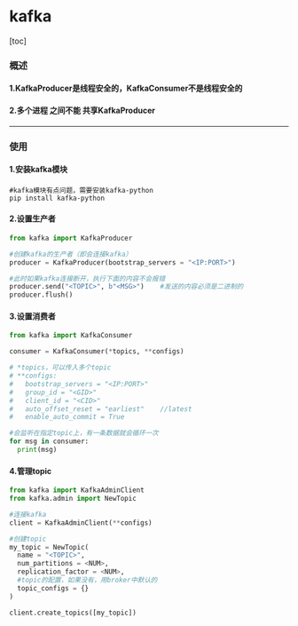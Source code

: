 # kafka
[toc]

### 概述

#### 1.KafkaProducer是线程安全的，KafkaConsumer不是线程安全的

#### 2.多个进程 之间不能 共享KafkaProducer

***

### 使用
#### 1.安装kafka模块
```shell
#kafka模块有点问题，需要安装kafka-python
pip install kafka-python
```

#### 2.设置生产者
```python
from kafka import KafkaProducer

#创建kafka的生产者（即会连接kafka）
producer = KafkaProducer(bootstrap_servers = "<IP:PORT>")

#此时如果kafka连接断开，执行下面的内容不会报错
producer.send("<TOPIC>", b"<MSG>")    #发送的内容必须是二进制的
producer.flush()
```

#### 3.设置消费者
```python
from kafka import KafkaConsumer

consumer = KafkaConsumer(*topics, **configs)

# *topics，可以传入多个topic
# **configs:
#   bootstrap_servers = "<IP:PORT>"
#   group_id = "<GID>"
#   client_id = "<CID>"
#   auto_offset_reset = "earliest"    //latest
#   enable_auto_commit = True

#会监听在指定topic上，有一条数据就会循环一次
for msg in consumer:
  print(msg)
```

#### 4.管理topic
```python
from kafka import KafkaAdminClient
from kafka.admin import NewTopic

#连接kafka
client = KafkaAdminClient(**configs)

#创建topic
my_topic = NewTopic(
  name = "<TOPIC>",
  num_partitions = <NUM>,
  replication_factor = <NUM>,
  #topic的配置，如果没有，用broker中默认的
  topic_configs = {}
)

client.create_topics([my_topic])
```
